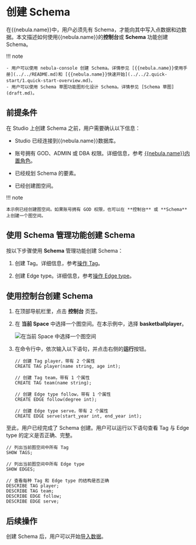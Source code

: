 # 创建 Schema

在{{nebula.name}}中，用户必须先有 Schema，才能向其中写入点数据和边数据。本文描述如何使用{{nebula.name}}的**控制台**或 **Schema** 功能创建 Schema。

!!! note

    - 用户可以使用 nebula-console 创建 Schema。详情参见 [{{nebula.name}}使用手册](../../README.md)和 [{{nebula.name}}快速开始](../../2.quick-start/1.quick-start-overview.md)。
    - 用户可以使用 Schema 草图功能图形化设计 Schema。详情参见 [Schema 草图](draft.md)。

## 前提条件

在 Studio 上创建 Schema 之前，用户需要确认以下信息：

- Studio 已经连接到{{nebula.name}}数据库。

- 账号拥有 GOD、ADMIN 或 DBA 权限。详细信息，参考 [{{nebula.name}}内置角色](../../7.data-security/1.authentication/3.role-list.md)。

- 已经规划 Schema 的要素。

- 已经创建图空间。

!!! note

    本示例已经创建图空间。如果账号拥有 GOD 权限，也可以在 **控制台** 或 **Schema** 上创建一个图空间。

## 使用 Schema 管理功能创建 Schema

按以下步骤使用 **Schema** 管理功能创建 Schema：

1. 创建 Tag。详细信息，参考[操作 Tag](../manage-schema/st-ug-crud-tag.md)。

2. 创建 Edge type。详细信息，参考[操作 Edge type](../manage-schema/st-ug-crud-edge-type.md)。

## 使用控制台创建 Schema

1. 在顶部导航栏里，点击 **控制台** 页签。

2. 在 **当前 Space** 中选择一个图空间。在本示例中，选择 **basketballplayer**。

   ![在当前 Space 中选择一个图空间](https://docs-cdn.nebula-graph.com.cn/figures/st-ug-009-cn.png "选择图空间")

3. 在命令行中，依次输入以下语句，并点击右侧的**运行**按钮。

   ```nGQL
   // 创建 Tag player，带有 2 个属性
   CREATE TAG player(name string, age int);

   // 创建 Tag team，带有 1 个属性
   CREATE TAG team(name string);

   // 创建 Edge type follow，带有 1 个属性
   CREATE EDGE follow(degree int);

   // 创建 Edge type serve，带有 2 个属性
   CREATE EDGE serve(start_year int, end_year int);
   ```

至此，用户已经完成了 Schema 创建。用户可以运行以下语句查看 Tag 与 Edge type 的定义是否正确、完整。

```nGQL
// 列出当前图空间中所有 Tag
SHOW TAGS;

// 列出当前图空间中所有 Edge type
SHOW EDGES;

// 查看每种 Tag 和 Edge type 的结构是否正确
DESCRIBE TAG player;
DESCRIBE TAG team;
DESCRIBE EDGE follow;
DESCRIBE EDGE serve;
```

## 后续操作

创建 Schema 后，用户可以开始[导入数据](st-ug-import-data.md)。

